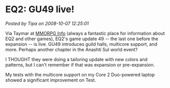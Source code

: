 # EQ2: GU49 live!

*Posted by Tipa on 2008-10-07 12:25:01*

Via Taymar at [MMORPG Info](http://www.mmorpg-info.org/) (always a fantastic place for information about EQ2 and other games), EQ2's game update 49 -- the last one before the expansion -- is live. GU49 introduces guild halls, multicore support, and more. Perhaps another chapter in the Anashti Sul world event?

I THOUGHT they were doing a tailoring update with new colors and patterns, but I can't remember if that was expansion or pre-expansion.

My tests with the multicore support on my Core 2 Duo-powered laptop showed a significant improvement on Test.


